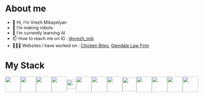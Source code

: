 # About me
- 👋 Hi, I’m Vrezh Mikayelyan
- 👀 I’m making robots
- 🌱 I’m currently learning AI
- 📫 How to reach me on IG : <a href="https://www.instagram.com/vrezh_mik/" target="_blank">@vrezh_mik</a>
- 👨🏻‍💻 Websites I have worked on : <a href="https://chickenbites.am/">Chicken Bites</a>, <a href="https://glendalelawfirm.com/">Glendale Law Firm </a>

<!---
vrezhMik/vrezhMik is a ✨ special ✨ repository because its `README.md` (this file) appears on your GitHub profile.
You can click the Preview link to take a look at your changes.
--->
# My Stack
<div style ="display:flex; align-items:center;">
<img src="https://user-images.githubusercontent.com/38406975/227729188-0f8a16c0-8551-4fe8-82f9-2d60037acbf2.png" width="50">
<img src="https://user-images.githubusercontent.com/38406975/227729407-2d6ab955-bad2-4f32-8c84-58a33f2b7e5d.png" width="50" >
<img src="https://user-images.githubusercontent.com/38406975/227729534-3f133b0f-526e-4fcd-a0d6-12552d930c2e.png" width="50" >
<img src="https://user-images.githubusercontent.com/38406975/227729599-45e8e419-57b9-40a7-99d1-0f9164b34e3b.png" width="50" >
<img src="https://user-images.githubusercontent.com/38406975/227729641-fca317a9-d93e-43e8-850e-c3f827d12568.png" width="30" >
<img src="https://user-images.githubusercontent.com/38406975/227729790-97a8fc32-685a-453c-ad65-43b29fb318ce.png" width="50" >
<img src="https://user-images.githubusercontent.com/38406975/227729836-c782787d-3317-4560-bc1e-a7219a2446a8.png" width="50" >
<img src="https://user-images.githubusercontent.com/38406975/227729896-009c0ab0-b4ed-42b7-a028-465e702fc921.png" width="50" >
<img src="https://user-images.githubusercontent.com/38406975/227729863-7962589e-2faf-408e-b81c-480d35fb99c2.png" width="45" >
<img src="https://user-images.githubusercontent.com/38406975/227730001-cb94f504-042f-4dad-84a0-0785c2cb682e.png" width="50" >
<img src="https://user-images.githubusercontent.com/38406975/227730099-f38c96b7-b2e5-4e0d-bbd5-1197a95a7592.svg" width="50" >
<img src="https://user-images.githubusercontent.com/38406975/227730248-ac294218-c2ee-4f16-baf6-392d75097424.png" width="50" >
<img src="https://user-images.githubusercontent.com/38406975/227730329-aed4b417-cbb8-43a9-986f-1345fcb2a58c.png" width="50" >


</div>
